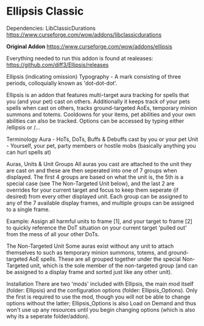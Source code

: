 # Ellipsis Classic

Dependencies: LibClassicDurations
https://www.curseforge.com/wow/addons/libclassicdurations

**Original Addon**
https://www.curseforge.com/wow/addons/ellipsis

Everything needed to run this addon is found at realeases: https://github.com/diff3/Ellipsis/releases



Ellipsis (indicating omission)
Typography - A mark consisting of three periods, colloquially known as 'dot-dot-dot'.

Ellipsis is an addon that features multi-target aura tracking for spells that you (and your pet) cast on others. Additionally it keeps track of your pets spells when cast on others, tracks ground-targeted AoEs, temporary minion summons and totems. Cooldowns for your items, pet abilities and your own abilities can also be tracked. Options can be accessed by typing either /ellipsis or /...

Terminology
Aura - HoTs, DoTs, Buffs & Debuffs cast by you or your pet
Unit - Yourself, your pet, party members or hostile mobs (basically anything you can hurl spells at)

Auras, Units & Unit Groups
All auras you cast are attached to the unit they are cast on and these are then seperated into one of 7 groups when displayed. The first 4 groups are based on what the unit is, the 5th is a special case (see The Non-Targeted Unit below), and the last 2 are overrides for your current target and focus to keep them seperate (if desired) from every other displayed unit. Each group can be assigned to any of the 7 available display frames, and multiple groups can be assigned to a single frame.

Example: Assign all harmful units to frame [1], and your target to frame [2] to quickly reference the DoT situation on your current target 'pulled out' from the mess of all your other DoTs.

The Non-Targeted Unit
Some auras exist without any unit to attach themselves to such as temporary minion summons, totems, and ground-targeted AoE spells. These are all grouped together under the special Non-Targeted unit, which is the sole member of the non-targeted group (and can be assigned to a display frame and sorted just like any other unit).

Installation
There are two 'mods' included with Ellipsis, the main mod itself (folder: Ellipsis) and the configuration options (folder: Ellipsis_Options). Only the first is required to use the mod, though you will not be able to change options without the latter; Ellipsis_Options is also Load on Demand and thus won't use up any resources until you begin changing options (which is also why its a seperate folder/addon).
